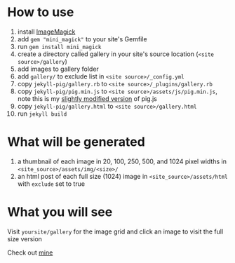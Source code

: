 
# How to use
1. install [ImageMagick](https://imagemagick.org)
2. add `gem "mini_magick"` to your site's Gemfile
3. run `gem install mini_magick`
4. create a directory called gallery in your site's source location (`<site source>/gallery`)
5. add images to gallery folder
6. add `gallery/` to exclude list in `<site source>/_config.yml`
7. copy `jekyll-pig/gallery.rb` to `<site source>/_plugins/gallery.rb`
8. copy `jekyll-pig/pig.min.js` to `<site source>/assets/js/pig.min.js`, note this is my [slightly modified version](https://github.com/clnhlzmn/pig.js) of pig.js
9. copy `jekyll-pig/gallery.html` to `<site source>/gallery.html`
10. run `jekyll build`

# What will be generated
1. a thumbnail of each image in 20, 100, 250, 500, and 1024 pixel widths in `<site_source>/assets/img/<size>/`
2. an html post of each full size (1024) image in `<site_source>/assets/html` with `exclude` set to true

# What you will see

Visit `yoursite/gallery` for the image grid and click an image to visit the full size version

Check out [mine](colinholzman.xyz/gallery)
